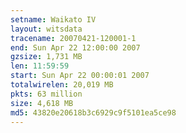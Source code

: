 ```yaml
---
setname: Waikato IV
layout: witsdata
tracename: 20070421-120001-1
end: Sun Apr 22 12:00:00 2007
gzsize: 1,731 MB
len: 11:59:59
start: Sun Apr 22 00:00:01 2007
totalwirelen: 20,019 MB
pkts: 63 million
size: 4,618 MB
md5: 43820e20618b3c6929c9f5101ea5ce98
---
```

